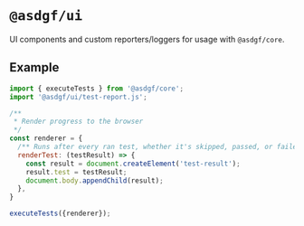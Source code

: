 # `@asdgf/ui`

UI components and custom reporters/loggers for usage with `@asdgf/core`.

## Example

```js
import { executeTests } from '@asdgf/core';
import '@asdgf/ui/test-report.js';

/**
 * Render progress to the browser
 */
const renderer = {
  /** Runs after every ran test, whether it's skipped, passed, or failed */
  renderTest: (testResult) => {
    const result = document.createElement('test-result');
    result.test = testResult;
    document.body.appendChild(result);
  },
}

executeTests({renderer});
```

